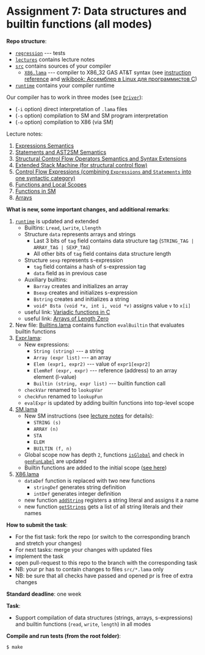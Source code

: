 # Assignment 7: Data structures and builtin functions (all modes)

**Repo structure**:
* [`regression`](regression/) --- tests
* [`lectures`](lectures/) contains lecture notes
* [`src`](src/) contains sources of your compiler
  + [`X86.lama`](src/X86.lama) --- compiler to X86_32 GAS AT&T syntax (see [instruction reference](https://www.felixcloutier.com/x86/) and [wikibook: Ассемблер в Linux для программистов C](https://ru.wikibooks.org/wiki/%D0%90%D1%81%D1%81%D0%B5%D0%BC%D0%B1%D0%BB%D0%B5%D1%80_%D0%B2_Linux_%D0%B4%D0%BB%D1%8F_%D0%BF%D1%80%D0%BE%D0%B3%D1%80%D0%B0%D0%BC%D0%BC%D0%B8%D1%81%D1%82%D0%BE%D0%B2_C))
* [`runtime`](runtime/) contains your compiler runtime

Our compiler has to work in three modes (see [`Driver`](src/Driver.lama)):
* (`-i` option) direct interpretation of `.lama` files
* (`-s` option) compilation to SM and SM program interpretation
* (`-o` option) compilation to X86 (via SM)

Lecture notes:
1. [Expressions Semantics](lectures/01.pdf)
2. [Statements and AST2SM Semantics](lectures/02.pdf)
3. [Structural Control Flow Operators Semantics and Syntax Extensions](lectures/03.pdf)
4. [Extended Stack Machine (for structural control flow)](lectures/04.pdf)
5. [Control Flow Expressions (combining `Expressions` and `Statements` into one syntactic category)](lectures/05.pdf)
6. [Functions and Local Scopes](lectures/06.pdf)
7. [Functions in SM](lectures/07.pdf)
8. [Arrays](lectures/08.pdf)
 
**What is new, some important changes, and additional remarks**:
1. [`runtime`](runtime/) is updated and extended
   * Builtins: `Lread`, `Lwrite`, `Llength`
   * Structure `data` represents arrays and strings
      + Last 3 bits of `tag` field contains data structure tag (`STRING_TAG | ARRAY_TAG | SEXP_TAG`)
      + All other bits of `tag` field contains data structure length
   * Structure `sexp` represents s-expression 
      + `tag` field contains a hash of s-expression tag
      + `data` field as in previous case
   * Auxiliary builtins: 
     + `Barray` creates and initializes an array
     + `Bsexp` creates and initializes s-expression
     + `Bstring` creates and initializes a string
     + `void* Bsta (void *x, int i, void *v)`  assigns value `v` to `x[i]`
   * useful link: [Variadic functions in C](https://en.cppreference.com/w/c/variadic)
   * useful link: [Arrays of Length Zero](https://gcc.gnu.org/onlinedocs/gcc/Zero-Length.html)
2. New file: [Builtins.lama](src/Builtins.lama) contains function `evalBuiltin` that evaluates builtin functions
3. [Expr.lama](src/Expr.lama):
   * New expressions:
     + `String (string)` --- a string 
     + `Array (expr list)` --- an array
     + `Elem (expr1, expr2)` --- value of `expr1[expr2]`
     + `ElemRef (expr, expr)` --- reference (address) to an array element (l-value)
     + `Builtin (string, expr list)` --- builtin function call
   * `checkVar` renamed to `lookupVar`
   * `checkFun` renamed to `lookupFun`
   * `evalExpr` is updated by adding builtin functions into top-level scope
4. [SM.lama](src/SM.lama)
   * New SM instructions (see [lecture notes](lectures/08.pdf) for details):
      + `STRING (s)`
      + `ARRAY (n)`
      + `STA`
      + `ELEM`
      + `BUILTIN (f, n)`
   * Global scope now has depth `2`, functions [`isGlobal`](src/SM.lama#L247) and check in [`genFunLabel`](src/SM.lama#L240) are updated
   * Builtin functions are added to the initial scope ([see here](src/SM.lama#L417))
5. [X86.lama](src/X86.lama)
   * `dataDef` function is replaced with two new functions
     + `stringDef` generates string definition
     + `intDef` generates integer definition
   * new function [`addString`](src/X86.lama#L234) registers a string literal and assigns it a name
   * new function [`getStrings`](src/X86.lama#L251) gets a list of all string literals and their names

**How to submit the task**:
* For the fist task: fork the repo (or switch to the corresponding branch and stretch your changes)
* For next tasks: merge your changes with updated files
* implement the task
* open pull-request to this repo to the branch with the corresponding task
* NB: your pr has to contain changes to files `src/*.lama` only
* NB: be sure that all checks have passed and opened pr is free of extra changes

**Standard deadline**: one week

**Task**:
* Support compilation of data structures (strings, arrays, s-expressions) and builtin functions (`read`, `write`, `length`) in all modes

**Compile and run tests (from the root folder)**:
```bash
$ make
```